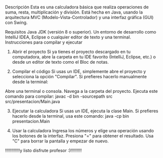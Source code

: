 Descripción
Esta es una calculadora básica que realiza operaciones de suma, resta, multiplicación y división. Está hecha en Java, usando la arquitectura MVC (Modelo-Vista-Controlador) y una interfaz gráfica (GUI) con Swing.

Requisitos
Java JDK (versión 8 o superior).
Un entorno de desarrollo como IntelliJ IDEA, Eclipse o cualquier editor de texto y una terminal.
Instrucciones para compilar y ejecutar
1. Abrir el proyecto
Si ya tienes el proyecto descargado en tu computadora, abre la carpeta en tu IDE favorito (IntelliJ, Eclipse, etc.) o desde un editor de texto como el Bloc de notas.

2. Compilar el código
Si usas un IDE, simplemente abre el proyecto y selecciona la opción "Compilar". Si prefieres hacerlo manualmente desde la terminal:

Abre una terminal o consola.
Navega a la carpeta del proyecto.
Ejecuta este comando para compilar: javac -d bin -sourcepath src src/presentacion/Main.java

3. Ejecutar la calculadora
Si usas un IDE, ejecuta la clase Main. Si prefieres hacerlo desde la terminal, usa este comando:
java -cp bin presentacion.Main

4. Usar la calculadora
Ingresa los números y elige una operación usando los botones de la interfaz.
Presiona "=" para obtener el resultado.
Usa "C" para borrar la pantalla y empezar de nuevo.

!!!!!!!!!!!!y listo disfrute profesor :)!!!!!!!!!

